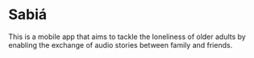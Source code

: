# Sabiá

This is a mobile app that aims to tackle the loneliness of older adults by enabling the exchange of audio stories between family and friends.
